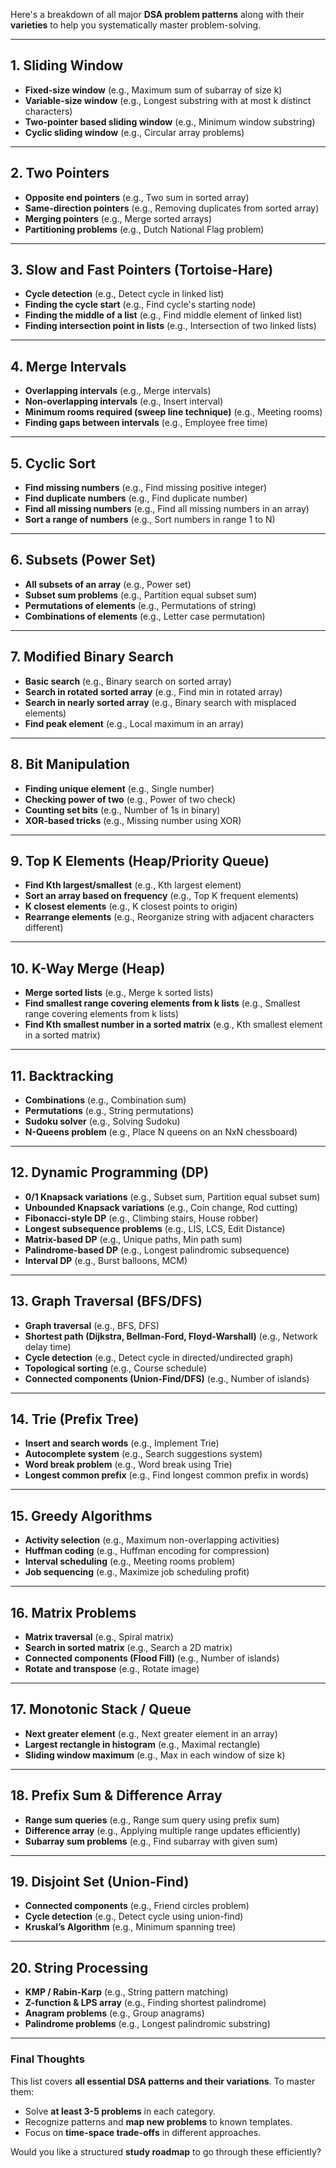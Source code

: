 Here's a breakdown of all major **DSA problem patterns** along with their **varieties** to help you systematically master problem-solving.

---

## **1. Sliding Window**

- **Fixed-size window** (e.g., Maximum sum of subarray of size k)
- **Variable-size window** (e.g., Longest substring with at most k distinct characters)
- **Two-pointer based sliding window** (e.g., Minimum window substring)
- **Cyclic sliding window** (e.g., Circular array problems)

---

## **2. Two Pointers**

- **Opposite end pointers** (e.g., Two sum in sorted array)
- **Same-direction pointers** (e.g., Removing duplicates from sorted array)
- **Merging pointers** (e.g., Merge sorted arrays)
- **Partitioning problems** (e.g., Dutch National Flag problem)

---

## **3. Slow and Fast Pointers (Tortoise-Hare)**

- **Cycle detection** (e.g., Detect cycle in linked list)
- **Finding the cycle start** (e.g., Find cycle's starting node)
- **Finding the middle of a list** (e.g., Find middle element of linked list)
- **Finding intersection point in lists** (e.g., Intersection of two linked lists)

---

## **4. Merge Intervals**

- **Overlapping intervals** (e.g., Merge intervals)
- **Non-overlapping intervals** (e.g., Insert interval)
- **Minimum rooms required (sweep line technique)** (e.g., Meeting rooms)
- **Finding gaps between intervals** (e.g., Employee free time)

---

## **5. Cyclic Sort**

- **Find missing numbers** (e.g., Find missing positive integer)
- **Find duplicate numbers** (e.g., Find duplicate number)
- **Find all missing numbers** (e.g., Find all missing numbers in an array)
- **Sort a range of numbers** (e.g., Sort numbers in range 1 to N)

---

## **6. Subsets (Power Set)**

- **All subsets of an array** (e.g., Power set)
- **Subset sum problems** (e.g., Partition equal subset sum)
- **Permutations of elements** (e.g., Permutations of string)
- **Combinations of elements** (e.g., Letter case permutation)

---

## **7. Modified Binary Search**

- **Basic search** (e.g., Binary search on sorted array)
- **Search in rotated sorted array** (e.g., Find min in rotated array)
- **Search in nearly sorted array** (e.g., Binary search with misplaced elements)
- **Find peak element** (e.g., Local maximum in an array)

---

## **8. Bit Manipulation**

- **Finding unique element** (e.g., Single number)
- **Checking power of two** (e.g., Power of two check)
- **Counting set bits** (e.g., Number of 1s in binary)
- **XOR-based tricks** (e.g., Missing number using XOR)

---

## **9. Top K Elements (Heap/Priority Queue)**

- **Find Kth largest/smallest** (e.g., Kth largest element)
- **Sort an array based on frequency** (e.g., Top K frequent elements)
- **K closest elements** (e.g., K closest points to origin)
- **Rearrange elements** (e.g., Reorganize string with adjacent characters different)

---

## **10. K-Way Merge (Heap)**

- **Merge sorted lists** (e.g., Merge k sorted lists)
- **Find smallest range covering elements from k lists** (e.g., Smallest range covering elements from k lists)
- **Find Kth smallest number in a sorted matrix** (e.g., Kth smallest element in a sorted matrix)

---

## **11. Backtracking**

- **Combinations** (e.g., Combination sum)
- **Permutations** (e.g., String permutations)
- **Sudoku solver** (e.g., Solving Sudoku)
- **N-Queens problem** (e.g., Place N queens on an NxN chessboard)

---

## **12. Dynamic Programming (DP)**

- **0/1 Knapsack variations** (e.g., Subset sum, Partition equal subset sum)
- **Unbounded Knapsack variations** (e.g., Coin change, Rod cutting)
- **Fibonacci-style DP** (e.g., Climbing stairs, House robber)
- **Longest subsequence problems** (e.g., LIS, LCS, Edit Distance)
- **Matrix-based DP** (e.g., Unique paths, Min path sum)
- **Palindrome-based DP** (e.g., Longest palindromic subsequence)
- **Interval DP** (e.g., Burst balloons, MCM)

---

## **13. Graph Traversal (BFS/DFS)**

- **Graph traversal** (e.g., BFS, DFS)
- **Shortest path (Dijkstra, Bellman-Ford, Floyd-Warshall)** (e.g., Network delay time)
- **Cycle detection** (e.g., Detect cycle in directed/undirected graph)
- **Topological sorting** (e.g., Course schedule)
- **Connected components (Union-Find/DFS)** (e.g., Number of islands)

---

## **14. Trie (Prefix Tree)**

- **Insert and search words** (e.g., Implement Trie)
- **Autocomplete system** (e.g., Search suggestions system)
- **Word break problem** (e.g., Word break using Trie)
- **Longest common prefix** (e.g., Find longest common prefix in words)

---

## **15. Greedy Algorithms**

- **Activity selection** (e.g., Maximum non-overlapping activities)
- **Huffman coding** (e.g., Huffman encoding for compression)
- **Interval scheduling** (e.g., Meeting rooms problem)
- **Job sequencing** (e.g., Maximize job scheduling profit)

---

## **16. Matrix Problems**

- **Matrix traversal** (e.g., Spiral matrix)
- **Search in sorted matrix** (e.g., Search a 2D matrix)
- **Connected components (Flood Fill)** (e.g., Number of islands)
- **Rotate and transpose** (e.g., Rotate image)

---

## **17. Monotonic Stack / Queue**

- **Next greater element** (e.g., Next greater element in an array)
- **Largest rectangle in histogram** (e.g., Maximal rectangle)
- **Sliding window maximum** (e.g., Max in each window of size k)

---

## **18. Prefix Sum & Difference Array**

- **Range sum queries** (e.g., Range sum query using prefix sum)
- **Difference array** (e.g., Applying multiple range updates efficiently)
- **Subarray sum problems** (e.g., Find subarray with given sum)

---

## **19. Disjoint Set (Union-Find)**

- **Connected components** (e.g., Friend circles problem)
- **Cycle detection** (e.g., Detect cycle using union-find)
- **Kruskal’s Algorithm** (e.g., Minimum spanning tree)

---

## **20. String Processing**

- **KMP / Rabin-Karp** (e.g., String pattern matching)
- **Z-function & LPS array** (e.g., Finding shortest palindrome)
- **Anagram problems** (e.g., Group anagrams)
- **Palindrome problems** (e.g., Longest palindromic substring)

---

### **Final Thoughts**

This list covers **all essential DSA patterns and their variations**. To master them:

- Solve **at least 3-5 problems** in each category.
- Recognize patterns and **map new problems** to known templates.
- Focus on **time-space trade-offs** in different approaches.

Would you like a structured **study roadmap** to go through these efficiently?